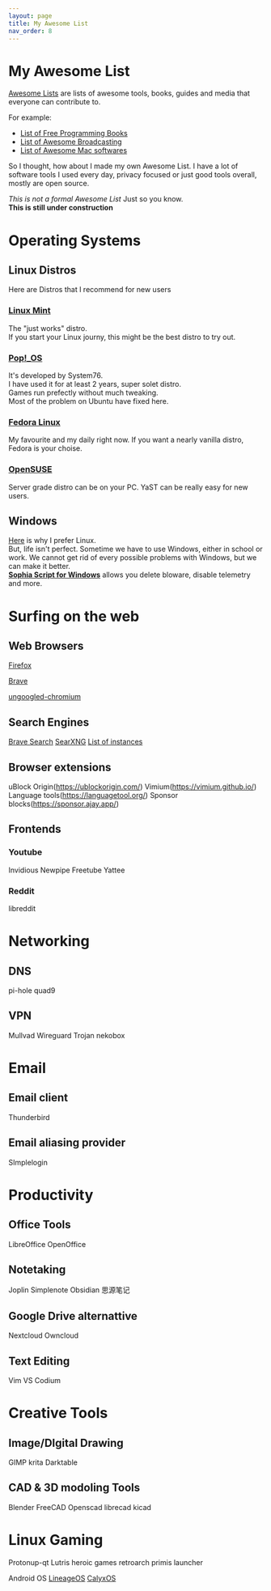 ```yaml
---
layout: page
title: My Awesome List
nav_order: 8
---
```

# My Awesome List
[Awesome Lists](https://github.com/sindresorhus/awesome) are lists of awesome tools, books, guides and media that everyone can contribute to. 

For example: 
- [List of Free Programming Books](https://github.com/EbookFoundation/free-programming-books)
- [List of Awesome Broadcasting](https://github.com/ebu/awesome-broadcasting)
- [List of Awesome Mac softwares](https://github.com/jaywcjlove/awesome-mac)

So I thought, how about I made my own Awesome List. I have a lot of software tools I used every day, privacy focused or just good tools overall, mostly are open source. 

*This is not a formal Awesome List* Just so you know.  
**This is still under construction**

# Operating Systems
## Linux Distros
Here are Distros that I recommend for new users
### [Linux Mint](https://linuxmint.com/)
The "just works" distro.  
If you start your Linux journy, this might be the best distro to try out. 

### [Pop!_OS](https://pop.system76.com/)
It's developed by System76.  
I have used it for at least 2 years, super solet distro.  
Games run prefectly without much tweaking.  
Most of the problem on Ubuntu have fixed here. 

### [Fedora Linux](https://fedoraproject.org/)
My favourite and my daily right now. 
If you want a nearly vanilla distro, Fedora is your choise. 

### [OpenSUSE](https://www.opensuse.org/)
Server grade distro can be on your PC. YaST can be really easy for new users. 

## Windows
[Here](https://wiki.installgentoo.com/wiki/Windows_10) is why I prefer Linux.  
But, life isn't perfect. Sometime we have to use Windows, either in school or work. 
We cannot get rid of every possible problems with Windows, but we can make it better.  
[**Sophia Script for Windows**](https://github.com/farag2/Sophia-Script-for-Windows) allows you delete bloware, disable telemetry and more. 

# Surfing on the web
## Web Browsers
[Firefox](https://www.mozilla.org/en-US/firefox/new/)

[Brave](https://brave.com/)

[ungoogled-chromium](https://github.com/ungoogled-software/ungoogled-chromium)

## Search Engines
[Brave Search](https://search.brave.com/)
[SearXNG](https://docs.searxng.org/)
[List of instances](https://searx.space/)

## Browser extensions
uBlock Origin(https://ublockorigin.com/)
Vimium(https://vimium.github.io/)
Language tools(https://languagetool.org/)
Sponsor blocks(https://sponsor.ajay.app/)

## Frontends
### Youtube
Invidious
Newpipe
Freetube
Yattee

### Reddit
libreddit

# Networking
## DNS
pi-hole
quad9

## VPN
Mullvad
Wireguard
Trojan
nekobox

# Email
## Email client
Thunderbird

## Email aliasing provider
SImplelogin



# Productivity
## Office Tools
LibreOffice
OpenOffice

## Notetaking
Joplin
Simplenote
Obsidian
思源笔记

## Google Drive alternattive
Nextcloud
Owncloud

## Text Editing
Vim
VS Codium


# Creative Tools
## Image/DIgital Drawing
GIMP
krita
Darktable

## CAD & 3D modoling Tools
Blender
FreeCAD
Openscad
librecad
kicad


# Linux Gaming
Protonup-qt
Lutris
heroic games
retroarch
primis launcher

Android OS
[LineageOS](https://lineageos.org/)
[CalyxOS](https://calyxos.org/)

<script src="https://utteranc.es/client.js"
        repo="C0lgrave34/C0lgrave34.github.io"
        issue-term="pathname"
        label="Comment"
        theme="github-light"
        crossorigin="anonymous"
        async>
</script>